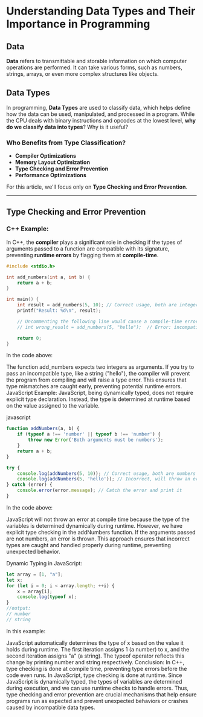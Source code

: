 # Understanding Data Types and Their Importance in Programming

## Data
**Data** refers to transmittable and storable information on which computer operations are performed. It can take various forms, such as numbers, strings, arrays, or even more complex structures like objects. 

## Data Types
In programming, **Data Types** are used to classify data, which helps define how the data can be used, manipulated, and processed in a program. While the CPU deals with binary instructions and opcodes at the lowest level, **why do we classify data into types**? Why is it useful?

### Who Benefits from Type Classification?

- **Compiler Optimizations**
- **Memory Layout Optimization**
- **Type Checking and Error Prevention**
- **Performance Optimizations**

For this article, we'll focus only on **Type Checking and Error Prevention**.

---

## Type Checking and Error Prevention

### C++ Example:

In C++, the **compiler** plays a significant role in checking if the types of arguments passed to a function are compatible with its signature, preventing **runtime errors** by flagging them at **compile-time**.

```cpp
#include <stdio.h>

int add_numbers(int a, int b) {
    return a + b;
}

int main() {
    int result = add_numbers(5, 10); // Correct usage, both are integers
    printf("Result: %d\n", result);

    // Uncommenting the following line would cause a compile-time error:
    // int wrong_result = add_numbers(5, "hello");  // Error: incompatible types

    return 0;
}
```
In the code above:

The function add_numbers expects two integers as arguments. If you try to pass an incompatible type, like a string ("hello"), the compiler will prevent the program from compiling and will raise a type error.
This ensures that type mismatches are caught early, preventing potential runtime errors.
JavaScript Example:
JavaScript, being dynamically typed, does not require explicit type declaration. Instead, the type is determined at runtime based on the value assigned to the variable.

javascript
```javascript
function addNumbers(a, b) {
    if (typeof a !== 'number' || typeof b !== 'number') {
        throw new Error('Both arguments must be numbers');
    }
    return a + b;
}

try {
    console.log(addNumbers(5, 10)); // Correct usage, both are numbers
    console.log(addNumbers(5, 'hello')); // Incorrect, will throw an error
} catch (error) {
    console.error(error.message); // Catch the error and print it
}
```
In the code above:

JavaScript will not throw an error at compile time because the type of the variables is determined dynamically during runtime.
However, we have explicit type checking in the addNumbers function. If the arguments passed are not numbers, an error is thrown.
This approach ensures that incorrect types are caught and handled properly during runtime, preventing unexpected behavior.

Dynamic Typing in JavaScript:
```javascript
let array = [1, "a"];
let x; 
for (let i = 0; i < array.length; ++i) {
    x = array[i];
    console.log(typeof x);
}
//output:
// number
// string
```
In this example:

JavaScript automatically determines the type of x based on the value it holds during runtime.
The first iteration assigns 1 (a number) to x, and the second iteration assigns "a" (a string). The typeof operator reflects this change by printing number and string respectively.
Conclusion:
In C++, type checking is done at compile time, preventing type errors before the code even runs.
In JavaScript, type checking is done at runtime. Since JavaScript is dynamically typed, the types of variables are determined during execution, and we can use runtime checks to handle errors.
Thus, type checking and error prevention are crucial mechanisms that help ensure programs run as expected and prevent unexpected behaviors or crashes caused by incompatible data types.



